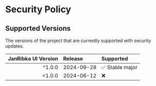 # Security Policy

## Supported Versions

The versions of the project that are currently supported with security updates.

| JanRibka UI Version | Release    | Supported                       |
| ------------------: | :--------- | :------------------------------ |
|              ^1.0.0 | 2024-09-28 | :white_check_mark: Stable major |
|              <1.0.0 | 2024-06-12 | :x:                             |
